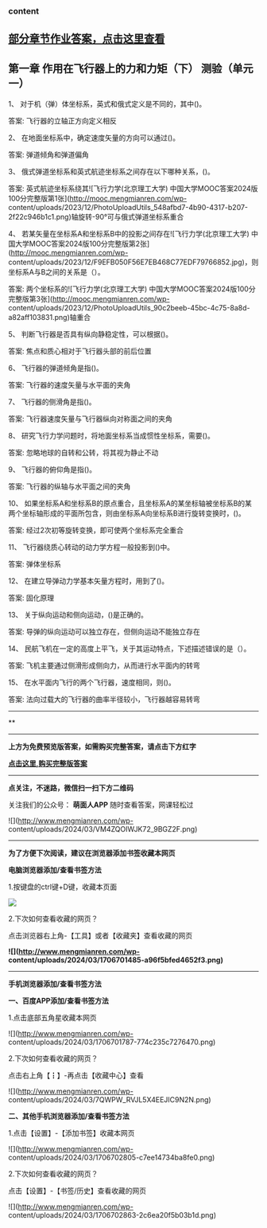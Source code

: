 ### content

## [部分章节作业答案，点击这里查看](http://mooc.mengmianren.com/mooc/338204.html)

## 第一章 作用在飞行器上的力和力矩（下） 测验（单元一）

1、 对于机（弹）体坐标系，英式和俄式定义是不同的，其中()。

答案: 飞行器的立轴正方向定义相反

2、 在地面坐标系中，确定速度矢量的方向可以通过()。

答案: 弹道倾角和弹道偏角

3、 俄式弹道坐标系和英式航迹坐标系之间存在以下哪种关系，()。

答案: 英式航迹坐标系绕其![飞行力学\(北京理工大学\)
中国大学MOOC答案2024版100分完整版第1张](http://mooc.mengmianren.com/wp-
content/uploads/2023/12/PhotoUploadUtils_548afbd7-4b90-4317-b207-2f22c946b1c1.png)轴旋转-90°可与俄式弹道坐标系重合

4、 若某矢量在坐标系A和坐标系B中的投影之间存在![飞行力学\(北京理工大学\)
中国大学MOOC答案2024版100分完整版第2张](http://mooc.mengmianren.com/wp-
content/uploads/2023/12/F9EFB050F56E7EB468C77EDF79766852.jpg)，则坐标系A与B之间的关系是（）。

答案: 两个坐标系的![飞行力学\(北京理工大学\)
中国大学MOOC答案2024版100分完整版第3张](http://mooc.mengmianren.com/wp-
content/uploads/2023/12/PhotoUploadUtils_90c2beeb-45bc-4c75-8a8d-a82aff103831.png)轴重合

5、 判断飞行器是否具有纵向静稳定性，可以根据()。

答案: 焦点和质心相对于飞行器头部的前后位置

6、 飞行器的弹道倾角是指()。

答案: 飞行器的速度矢量与水平面的夹角

7、 飞行器的侧滑角是指()。

答案: 飞行器速度矢量与飞行器纵向对称面之间的夹角

8、 研究飞行力学问题时，将地面坐标系当成惯性坐标系，需要()。

答案: 忽略地球的自转和公转，将其视为静止不动

9、 飞行器的俯仰角是指()。

答案: 飞行器的纵轴与水平面之间的夹角

10、 如果坐标系A和坐标系B的原点重合，且坐标系A的某坐标轴被坐标系B的某两个坐标轴形成的平面所包含，则由坐标系A向坐标系B进行旋转变换时，()。

答案: 经过2次初等旋转变换，即可使两个坐标系完全重合

11、 飞行器绕质心转动的动力学方程一般投影到()中。

答案: 弹体坐标系

12、 在建立导弹动力学基本矢量方程时，用到了()。

答案: 固化原理

13、 关于纵向运动和侧向运动，()是正确的。

答案: 导弹的纵向运动可以独立存在，但侧向运动不能独立存在

14、 民航飞机在一定的高度上平飞，关于其运动特点，下述描述错误的是（）。

答案: 飞机主要通过侧滑形成侧向力，从而进行水平面内的转弯

15、 在水平面内飞行的两个飞行器，速度相同，则()。

答案: 法向过载大的飞行器的曲率半径较小，飞行器越容易转弯

* * *

**

* * *

**上方为免费预览版答案，如需购买完整答案，请点击下方红字**

[**点击这里,购买完整版答案**](http://mooc.mengmianren.com/mooc/51161.html)

* * *

**点关注，不迷路，微信扫一扫下方二维码**

关注我们的公众号： **萌面人APP** 随时查看答案，网课轻松过

![](http://www.mengmianren.com/wp-
content/uploads/2024/03/VM4ZQOIWJK72_9BGZ2F.png)

* * *

**为了方便下次阅读，建议在浏览器添加书签收藏本网页**

**电脑浏览器添加/查看书签方法**

1.按键盘的ctrl键+D键，收藏本页面

![](http://www.mengmianren.com/wp-content/uploads/2024/03/AF9T_JKKHAJN.png)

2.下次如何查看收藏的网页？

点击浏览器右上角-【工具】或者【收藏夹】查看收藏的网页

**![](http://www.mengmianren.com/wp-
content/uploads/2024/03/1706701485-a96f5bfed4652f3.png)**

* * *

**手机浏览器添加/查看书签方法**

**一、百度APP添加/查看书签方法**

1.点击底部五角星收藏本网页

![](http://www.mengmianren.com/wp-
content/uploads/2024/03/1706701787-774c235c7276470.png)

2.下次如何查看收藏的网页？

点击右上角【┇】-再点击【收藏中心】查看

![](http://www.mengmianren.com/wp-
content/uploads/2024/03/7QWPW_RVJL5X4EEJIC9N2N.png)

**二、其他手机浏览器添加/查看书签方法**

1.点击【设置】-【添加书签】收藏本网页

![](http://www.mengmianren.com/wp-
content/uploads/2024/03/1706702805-c7ee14734ba8fe0.png)

2.下次如何查看收藏的网页？

点击【设置】-【书签/历史】查看收藏的网页

![](http://www.mengmianren.com/wp-
content/uploads/2024/03/1706702863-2c6ea20f5b03b1d.png)

